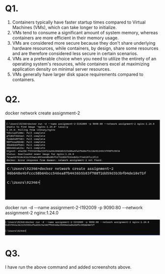 # Q1.

1. Containers typically have faster startup times compared to Virtual Machines (VMs), which can take longer to initialize.
2. VMs tend to consume a significant amount of system memory, whereas containers are more efficient in their memory usage.
3. VMs are considered more secure because they don't share underlying hardware resources, while containers, by design, share some resources and are therefore considered less secure in certain scenarios.
4. VMs are a preferable choice when you need to utilize the entirety of an operating system's resources, while containers excel at maximizing application density on minimal server resources.
5. VMs generally have larger disk space requirements compared to containers.

# Q2.


docker network create assignment-2

![Alt text](dev0.png)
![Alt text](dev2.png)

docker run -d --name assignment-2-I192009 -p 9090:80 --network assignment-2 nginx:1.24.0

![Alt text](dev3.png)

# Q3.

I have run the above command and added screenshots above.

